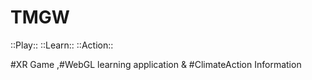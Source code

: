 # TMGW
 
 ::Play:: ::Learn:: ::Action::
 
 #XR Game ,#WebGL learning application & #ClimateAction Information

